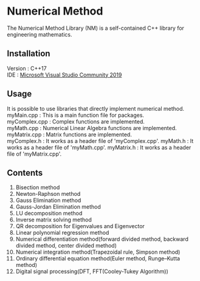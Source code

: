 # Numerical Method
The Numerical Method Library (NM) is a self-contained C++ library for engineering mathematics.

## Installation
Version : C++17<br>
IDE : [Microsoft Visual Studio Community 2019](https://visualstudio.microsoft.com/ko/vs/community/)

## Usage
It is possible to use libraries that directly implement numerical method.<br>
myMain.cpp : This is a main function file for packages.<br>
myComplex.cpp : Complex functions are implemented.<br>
myMath.cpp : Numerical Linear Algebra functions are implemented.<br>
myMatrix.cpp : Matrix functions are implemented.<br>
myComplex.h : It works as a header file of 'myComplex.cpp'.
myMath.h : It works as a header file of 'myMath.cpp'.
myMatrix.h : It works as a header file of 'myMatrix.cpp'.

## Contents
1. Bisection method
2. Newton-Raphson method
3. Gauss Elimination method
4. Gauss-Jordan Elimination method
5. LU decomposition method
6. Inverse matrix solving method
7. QR decomposition for Eigenvalues and Eigenvector
8. Linear polynomial regression method
9. Numerical differentiation method(forward divided method, backward divided method, center divided method)
10. Numerical integration method(Trapezoidal rule, Simpson method)
11. Ordinary differential equation method(Euler method, Runge–Kutta method)
12. Digital signal processing(DFT, FFT(Cooley-Tukey Algorithm))


<!-- Markdown link & img dfn's -->
